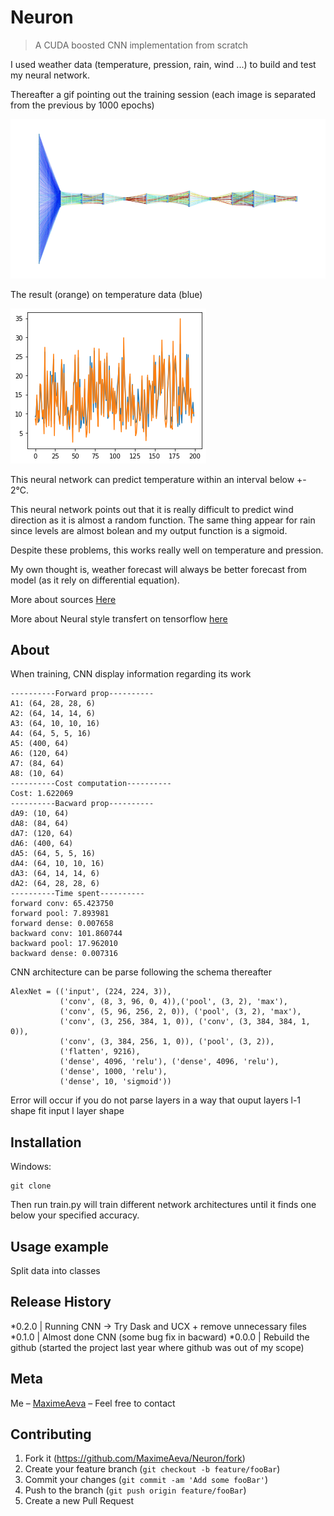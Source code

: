 # Neuron
> A CUDA boosted CNN implementation from scratch

I used weather data (temperature, pression, rain, wind ...) to build and test my neural network.

Thereafter a gif pointing out the training session (each image is separated from the previous by 1000 epochs)

![Hey!](https://github.com/MaximeAeva/Neuron/blob/master/res/hello.gif)

The result (orange) on temperature data (blue)

![Result!](https://github.com/MaximeAeva/Neuron/blob/master/res/solution.png)

This neural network can predict temperature within an interval below +- 2°C.

This neural network points out that it is really difficult to predict wind direction as it is almost a random function.
The same thing appear for rain since levels are almost bolean and my output function is a sigmoid.

Despite these problems, this works really well on temperature and pression.

My own thought is, weather forecast will always be better forecast from model (as it rely on differential equation).

More about sources [Here](https://github.com/MaximeAeva/Neuron/blob/master/src/README.md)

More about Neural style transfert on tensorflow [here](https://github.com/MaximeAeva/NST)

## About
When training, CNN display information regarding its work
```console
----------Forward prop----------
A1: (64, 28, 28, 6)
A2: (64, 14, 14, 6)
A3: (64, 10, 10, 16)
A4: (64, 5, 5, 16)
A5: (400, 64)
A6: (120, 64)
A7: (84, 64)
A8: (10, 64)
----------Cost computation----------
Cost: 1.622069
----------Bacward prop----------
dA9: (10, 64)
dA8: (84, 64)
dA7: (120, 64)
dA6: (400, 64)
dA5: (64, 5, 5, 16)
dA4: (64, 10, 10, 16)
dA3: (64, 14, 14, 6)
dA2: (64, 28, 28, 6)
----------Time spent----------
forward conv: 65.423750
forward pool: 7.893981
forward dense: 0.007658
backward conv: 101.860744
backward pool: 17.962010
backward dense: 0.007316
```

CNN architecture can be parse following the schema thereafter
```console
AlexNet = (('input', (224, 224, 3)),
           ('conv', (8, 3, 96, 0, 4)),('pool', (3, 2), 'max'), 
           ('conv', (5, 96, 256, 2, 0)), ('pool', (3, 2), 'max'), 
           ('conv', (3, 256, 384, 1, 0)), ('conv', (3, 384, 384, 1, 0)), 
           ('conv', (3, 384, 256, 1, 0)), ('pool', (3, 2)), 
           ('flatten', 9216), 
           ('dense', 4096, 'relu'), ('dense', 4096, 'relu'),
           ('dense', 1000, 'relu'), 
           ('dense', 10, 'sigmoid'))
```
Error will occur if you do not parse layers in a way that ouput layers l-1 shape fit input l layer shape

## Installation
Windows:

```console
git clone
```
Then run train.py will train different network architectures until it finds one below your specified accuracy.

## Usage example

Split data into classes

## Release History

*0.2.0
|   Running CNN -> Try Dask and UCX + remove unnecessary files
*0.1.0
|   Almost done CNN (some bug fix in bacward)
*0.0.0
|   Rebuild the github (started the project last year where github was out of my scope)

## Meta

Me – [MaximeAeva](https://github.com/MaximeAeva) – Feel free to contact

## Contributing

1. Fork it (<https://github.com/MaximeAeva/Neuron/fork>)
2. Create your feature branch (`git checkout -b feature/fooBar`)
3. Commit your changes (`git commit -am 'Add some fooBar'`)
4. Push to the branch (`git push origin feature/fooBar`)
5. Create a new Pull Request
